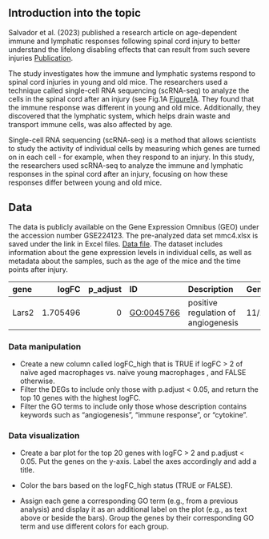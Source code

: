 ## Introduction into the topic

Salvador et al. (2023) published a research article on age-dependent
immune and lymphatic responses following spinal cord injury to better
understand the lifelong disabling effects that can result from such
severe injuries
[Publication](https://www.cell.com/neuron/fulltext/S0896-6273(23)00296-9?_returnURL=https%3A%2F%2Flinkinghub.elsevier.com%2Fretrieve%2Fpii%2FS0896627323002969%3Fshowall%3Dtrue#mmc2).

The study investigates how the immune and lymphatic systems respond to
spinal cord injuries in young and old mice. The researchers used a
technique called single-cell RNA sequencing (scRNA-seq) to analyze the
cells in the spinal cord after an injury (see Fig.1A
[Figure1A](https://www.cell.com/cms/10.1016/j.neuron.2023.04.011/asset/ccd951de-5213-4af4-8f55-92e3f4c342d5/main.assets/gr1_lrg.jpg).
They found that the immune response was different in young and old mice.
Additionally, they discovered that the lymphatic system, which helps
drain waste and transport immune cells, was also affected by age.

Single-cell RNA sequencing (scRNA-seq) is a method that allows
scientists to study the activity of individual cells by measuring which
genes are turned on in each cell - for example, when they respond to an
injury. In this study, the researchers used scRNA-seq to analyze the
immune and lymphatic responses in the spinal cord after an injury,
focusing on how these responses differ between young and old mice.

## Data

The data is publicly available on the Gene Expression Omnibus (GEO)
under the accession number GSE224123. The pre-analyzed data set
mmc4.xlsx is saved under the link in Excel files. [Data
file](https://www.cell.com/neuron/fulltext/S0896-6273(23)00296-9?_returnURL=https%3A%2F%2Flinkinghub.elsevier.com%2Fretrieve%2Fpii%2FS0896627323002969%3Fshowall%3Dtrue#mmc2).
The dataset includes information about the gene expression levels in
individual cells, as well as metadata about the samples, such as the age
of the mice and the time points after injury.

<table style="width:100%;">
<colgroup>
<col style="width: 5%" />
<col style="width: 8%" />
<col style="width: 8%" />
<col style="width: 10%" />
<col style="width: 33%" />
<col style="width: 9%" />
<col style="width: 9%" />
<col style="width: 6%" />
<col style="width: 10%" />
</colgroup>
<thead>
<tr class="header">
<th style="text-align: left;">gene</th>
<th style="text-align: right;">logFC</th>
<th style="text-align: right;">p_adjust</th>
<th style="text-align: left;">ID</th>
<th style="text-align: left;">Description</th>
<th style="text-align: left;">GeneRatio</th>
<th style="text-align: left;">BgRatio</th>
<th style="text-align: right;">pvalue</th>
<th style="text-align: right;">p_adjust_2</th>
</tr>
</thead>
<tbody>
<tr class="odd">
<td style="text-align: left;">Lars2</td>
<td style="text-align: right;">1.705496</td>
<td style="text-align: right;">0</td>
<td style="text-align: left;"><a href="GO:0045766"
class="uri">GO:0045766</a></td>
<td style="text-align: left;">positive regulation of angiogenesis</td>
<td style="text-align: left;">11/109</td>
<td style="text-align: left;">188/23328</td>
<td style="text-align: right;">0</td>
<td style="text-align: right;">3.2e-06</td>
</tr>
</tbody>
</table>

### Data manipulation

-   Create a new column called logFC\_high that is TRUE if logFC &gt; 2
    of naïve aged macrophages vs. naïve young macrophages , and FALSE
    otherwise.
-   Filter the DEGs to include only those with p.adjust &lt; 0.05, and
    return the top 10 genes with the highest logFC.
-   Filter the GO terms to include only those whose description contains
    keywords such as “angiogenesis”, “immune response”, or “cytokine”.

### Data visualization

-   Create a bar plot for the top 20 genes with logFC &gt; 2 and
    p.adjust &lt; 0.05. Put the genes on the y-axis. Label the axes
    accordingly and add a title.

-   Color the bars based on the logFC\_high status (TRUE or FALSE).

-   Assign each gene a corresponding GO term (e.g., from a previous
    analysis) and display it as an additional label on the plot (e.g.,
    as text above or beside the bars). Group the genes by their
    corresponding GO term and use different colors for each group.
